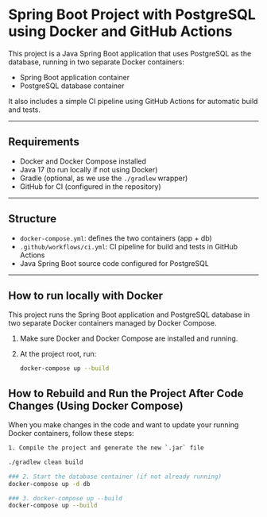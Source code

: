 # Spring Boot Project with PostgreSQL using Docker and GitHub Actions

This project is a Java Spring Boot application that uses PostgreSQL as the database, running in two separate Docker containers:
- Spring Boot application container
- PostgreSQL database container

It also includes a simple CI pipeline using GitHub Actions for automatic build and tests.

---

## Requirements

- Docker and Docker Compose installed
- Java 17 (to run locally if not using Docker)
- Gradle (optional, as we use the `./gradlew` wrapper)
- GitHub for CI (configured in the repository)

---

## Structure

- `docker-compose.yml`: defines the two containers (app + db)
- `.github/workflows/ci.yml`: CI pipeline for build and tests in GitHub Actions
- Java Spring Boot source code configured for PostgreSQL

---

## How to run locally with Docker

This project runs the Spring Boot application and PostgreSQL database in two separate Docker containers managed by Docker Compose.

1. Make sure Docker and Docker Compose are installed and running.

2. At the project root, run:
   ```bash
   docker-compose up --build

## How to Rebuild and Run the Project After Code Changes (Using Docker Compose)

When you make changes in the code and want to update your running Docker containers, follow these steps:

   ```bash
   1. Compile the project and generate the new `.jar` file
   
   ./gradlew clean build
   
   ### 2. Start the database container (if not already running)
   docker-compose up -d db

### 3. docker-compose up --build
docker-compose up --build

